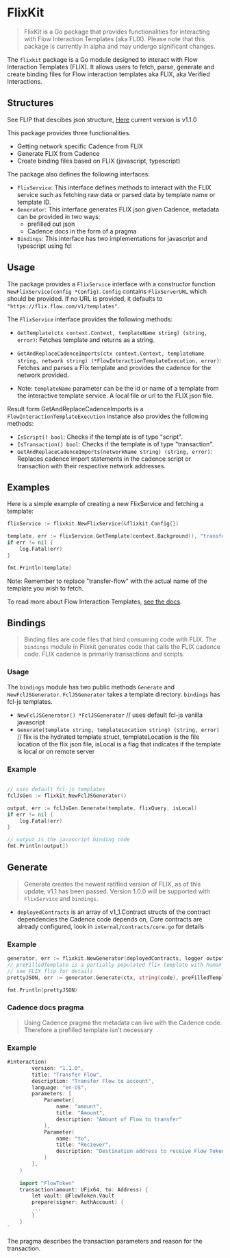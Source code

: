 # FlixKit

> FlixKit is a Go package that provides functionalities for interacting with Flow Interaction Templates (aka FLIX). Please note that this package is currently in alpha and may undergo significant changes.

The `flixkit` package is a Go module designed to interact with Flow Interaction Templates (FLIX). It allows users to fetch, parse, generate and create binding files for Flow interaction templates aka FLIX, aka Verified Interactions. 

## Structures

See FLIP that descibes json structure, [Here](https://github.com/onflow/flips/blob/main/application/20230330-interaction-templates-1.1.0.md) current version is v1.1.0

This package provides three functionalities. 
 - Getting network specific Cadence from FLIX
 - Generate FLIX from Cadence
 - Create binding files based on FLIX (javascript, typescript)

The package also defines the following interfaces:

- `FlixService`: This interface defines methods to interact with the FLIX service such as fetching raw data or parsed data by template name or template ID.
- `Generator`: This interface generates FLIX json given Cadence, metadata can be provided in two ways:
   - prefilled out json 
   - Cadence docs in the form of a pragma
- `Bindings`: This interface has two implementations for javascript and typescript using fcl

## Usage

The package provides a `FlixService` interface with a constructor function `NewFlixService(config *Config)`. `Config` contains `FlixServerURL` which should be provided. If no URL is provided, it defaults to `"https://flix.flow.com/v1/templates"`.

The `FlixService` interface provides the following methods:

- `GetTemplate(ctx context.Context, templateName string) (string, error)`: Fetches template and returns as a string.
- `GetAndReplaceCadenceImports(ctx context.Context, templateName string, network string) (*FlowInteractionTemplateExecution, error)`: Fetches and parses a Flix template and provides the cadence for the network provided.

- Note: `templateName` parameter can be the id or name of a template from the interactive template service. A local file or url to the FLIX json file.

Result form GetAndReplaceCadenceImports is a `FlowInteractionTemplateExecution` instance also provides the following methods:

- `IsScript() bool`: Checks if the template is of type "script".
- `IsTransaction() bool`: Checks if the template is of type "transaction".
- `GetAndReplaceCadenceImports(networkName string) (string, error)`: Replaces cadence import statements in the cadence script or transaction with their respective network addresses.

## Examples

Here is a simple example of creating a new FlixService and fetching a template:

```go
flixService := flixkit.NewFlixService(&flixkit.Config{})

template, err := flixService.GetTemplate(context.Background(), "transfer-flow")
if err != nil {
    log.Fatal(err)
}

fmt.Println(template)
```

Note: Remember to replace "transfer-flow" with the actual name of the template you wish to fetch.

To read more about Flow Interaction Templates, [see the docs](https://developers.flow.com/tooling/fcl-js/interaction-templates).


## Bindings

> Binding files are code files that bind consuming code with FLIX. The `bindings` module in Flixkit generates code that calls the FLIX cadence code. FLIX cadence is primarily transactions and scripts. 

### Usage

The `bindings` module has two public methods `Generate` and `NewFclJSGenerator`. `FclJSGenerator` takes a template directory. `bindings` has fcl-js templates.


 - `NewFclJSGenerator() *FclJSGenerator` // uses default fcl-js vanilla javascript
 - `Generate(template string, templateLocation string) (string, error)` // flix is the hydrated template struct, templateLocation is the file location of the flix json file, isLocal is a flag that indicates if the template is local or on remote server

### Example

```go

// uses default fcl-js templates
fclJsGen := flixkit.NewFclJSGenerator() 

output, err := fclJsGen.Generate(template, flixQuery, isLocal)
if err != nil {
    log.Fatal(err)
}

// output is the javascript binding code
fmt.Println(output])

```

## Generate

> Generate creates the newest ratified version of FLIX, as of this update, v1.1 has been passed. Version 1.0.0 will be supported with `FlixService` and `bindings`. 

- `deployedContracts` is an array of v1_1.Contract structs of the contract dependencies the Cadence code depends on, Core contracts are already configured, look in `internal/contracts/core.go` for details

### Example
```go
generator, err := flixkit.NewGenerator(deployedContracts, logger output.Logger)
// preFilledTemplate is a partially populated flix template with human readable messages
// see FLIX flip for details
prettyJSON, err := generator.Generate(ctx, string(code), preFilledTemplate)

fmt.Println(prettyJSON)
```
### Cadence docs pragma

> Using Cadence pragma the metadata can live with the Cadence code. Therefore a prefilled template isn't necessary

### Example

```go
#interaction(
		version: "1.1.0",
		title: "Transfer Flow",
		description: "Transfer Flow to account",
		language: "en-US",
		parameters: [
			Parameter(
				name: "amount", 
				title: "Amount", 
				description: "Amount of Flow to transfer"
			),
			Parameter(
				name: "to", 
				title: "Reciever", 
				description: "Destination address to receive Flow Tokens"
			)
		],
	)
	
	import "FlowToken"
	transaction(amount: UFix64, to: Address) {
		let vault: @FlowToken.Vault
		prepare(signer: AuthAccount) {
		...
		}
	}
`

```

The pragma describes the transaction parameters and reason for the transaction.